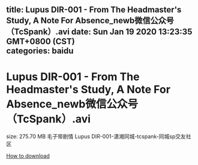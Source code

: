 
title: Lupus DIR-001 - From The Headmaster's Study, A Note For Absence_newb微信公众号（TcSpank）.avi
date: Sun Jan 19 2020 13:23:35 GMT+0800 (CST)    
categories: baidu
---

# Lupus DIR-001 - From The Headmaster's Study, A Note For Absence_newb微信公众号（TcSpank）.avi
size: 275.70 MB
 毛子带剧情 Lupus DIR-001-潇湘同城-tcspank-同城sp交友社区
 

[How to download](https://bpcam.bemobtrk.com/go/2ceec3aa-1ca2-46d6-b9ff-aaa5c184517c?jno=329)